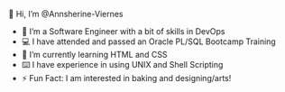 👋 Hi, I’m @Annsherine-Viernes

- 👀 I’m a Software Engineer with a bit of skills in DevOps 
- 💻 I have attended and passed an Oracle PL/SQL Bootcamp Training
- 🌱 I’m currently learning HTML and CSS
- ⌨️ I have experience in using UNIX and Shell Scripting
- ⚡️ Fun Fact: I am interested in baking and designing/arts!

<!---
Annsherine-Viernes/Annsherine-Viernes is a ✨ special ✨ repository because its `README.md` (this file) appears on your GitHub profile.
You can click the Preview link to take a look at your changes.
--->
